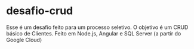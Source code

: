 # desafio-crud
 Esse é um desafio feito para um processo seletivo. O objetivo é um CRUD básico de Clientes. Feito em Node.js, Angular e SQL Server (a partir do Google Cloud)
